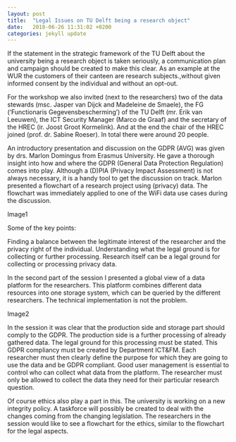 ```yaml
---
layout: post
title:  "Legal Issues on TU Delft being a research object"
date:   2018-06-26 11:31:02 +0200
categories: jekyll update
---
```


If the statement in the strategic framework of the TU Delft about the university being a research object is taken seriously, a communication plan and campaign should be created to make this clear. As an example at the WUR the customers of their canteen are research subjects.,without given informed consent by the individual and without an opt-out.

For the workshop we also invited (next to the researchers) two of the data stewards (msc. Jasper van Dijck and Madeleine de Smaele), the FG (‘Functionaris Gegevensbescherming’) of the TU Delft (mr. Erik van Leeuwen), the ICT Security Manager (Marco de Graaf) and the secretary of the HREC (ir. Joost Groot Kormelink). And at the end the chair of the HREC joined (prof. dr. Sabine Roeser). In total there were around 20 people.

An introductory presentation and discussion on the GDPR (AVG) was given by drs. Marlon Domingus from Erasmus University. He gave a thorough insight into how and where the GDPR (General Data Protection Regulation) comes into play. Although a (D)PIA (Privacy Impact Assessment) is not always necessary, it is a handy tool to get the discussion on track. Marlon presented a flowchart of a research project using (privacy) data. The flowchart was immediately applied to one of the WiFi data use cases during the discussion.

Image1

Some of the key points:

Finding a balance between the legitimate interest of the researcher and the privacy right of the individual.
Understanding what the legal ground is for collecting or further processing. Research itself can be a legal ground for collecting or processing privacy data.

In the second part of the session I presented a global view of a data platform for the researchers. This platform combines different data resources into one storage system, which can be queried by the different researchers. The technical implementation is not the problem.

Image2

In the session it was clear that the production side and storage part should comply to the GDPR. The production side is a further processing of already gathered data. The legal ground for this processing must be stated. This GDPR compliancy must be created by Department ICT&FM. Each researcher must then clearly define the purpose for which they are going to use the data and be GDPR compliant. Good user management is essential to control who can collect what data from the platform. The researcher must only be allowed to collect the data they need for their particular research question.

Of course ethics also play a part in this. The university is working on a new integrity policy. A taskforce will possibly be created to deal with the changes coming from the changing legislation. The researchers in the session would like to see a flowchart for the ethics, similar to the flowchart for the legal aspects.

